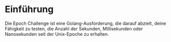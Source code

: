 # Einführung

Die Epoch Challenge ist eine Golang-Ausforderung, die darauf abzielt, deine Fähigkeit zu testen, die Anzahl der Sekunden, Millisekunden oder Nanosekunden seit der Unix-Epoche zu erhalten.
